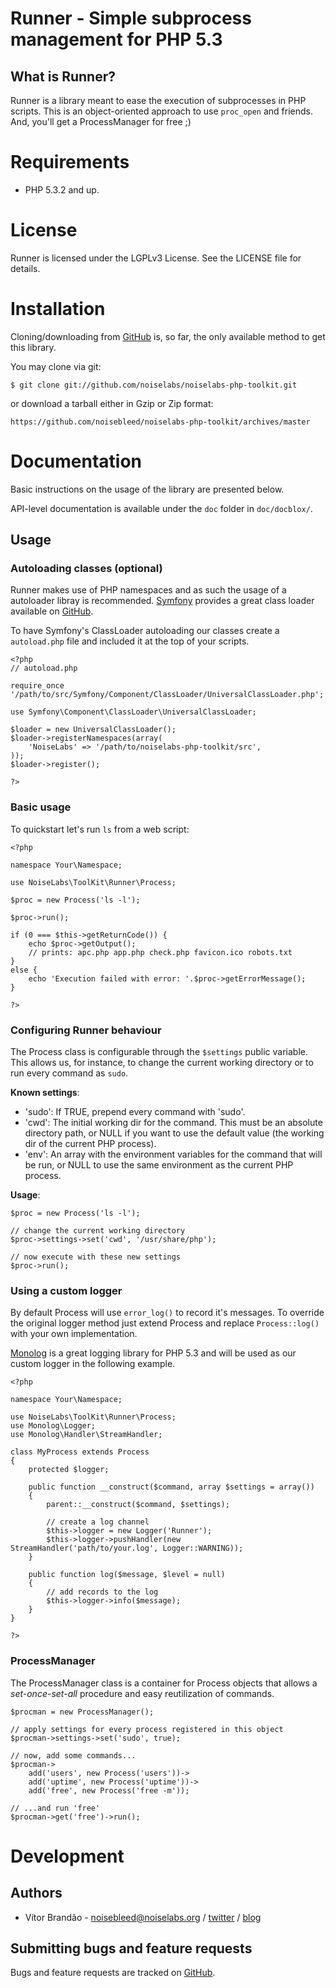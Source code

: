 Runner - Simple subprocess management for PHP 5.3
=================================================

What is Runner?
---------------

Runner is a library meant to ease the execution of subprocesses in PHP scripts. This is an object-oriented approach to use `proc_open` and friends. And, you'll get a ProcessManager for free ;)

Requirements
============

* PHP 5.3.2 and up.

License
========

Runner is licensed under the LGPLv3 License. See the LICENSE file for details.

Installation
============

Cloning/downloading from [GitHub](https://github.com/noiselabs/noiselabs-php-toolkit) is, so far, the only available method to get this library.

You may clone via git:

	$ git clone git://github.com/noiselabs/noiselabs-php-toolkit.git

or download a tarball either in Gzip or Zip format:

	https://github.com/noisebleed/noiselabs-php-toolkit/archives/master

Documentation
==============

Basic instructions on the usage of the library are presented below.

API-level documentation is available under the `doc` folder in `doc/docblox/`.

Usage
-----

### Autoloading classes (optional)

Runner makes use of PHP namespaces and as such the usage of a autoloader libray is recommended. [Symfony](https://github.com/symfony/symfony) provides a great class loader available on [GitHub](https://github.com/symfony/ClassLoader).

To have Symfony's ClassLoader autoloading our classes create a `autoload.php` file  and included it at the top of your scripts.

	<?php
	// autoload.php

	require_once '/path/to/src/Symfony/Component/ClassLoader/UniversalClassLoader.php';

	use Symfony\Component\ClassLoader\UniversalClassLoader;

	$loader = new UniversalClassLoader();
	$loader->registerNamespaces(array(
		'NoiseLabs' => '/path/to/noiselabs-php-toolkit/src',
	));
	$loader->register();

	?>

### Basic usage

To quickstart let's run `ls` from a web script:

	<?php

	namespace Your\Namespace;

	use NoiseLabs\ToolKit\Runner\Process;

	$proc = new Process('ls -l');

	$proc->run();

	if (0 === $this->getReturnCode()) {
		echo $proc->getOutput();
		// prints: apc.php app.php check.php favicon.ico robots.txt
	}
	else {
		echo 'Execution failed with error: '.$proc->getErrorMessage();
	}

	?>

### Configuring Runner behaviour

The Process class is configurable through the `$settings` public variable. This allows us, for instance, to change the current working directory or to run every command as `sudo`.

**Known settings**:

- 'sudo': If TRUE, prepend every command with 'sudo'.
- 'cwd': The initial working dir for the command. This must be an absolute directory path, or NULL if you want to use the default value (the working dir of the current PHP process).
- 'env': An array with the environment variables for the command that will be run, or NULL to use the same environment as the current PHP process.

**Usage**:

	$proc = new Process('ls -l');

	// change the current working directory
	$proc->settings->set('cwd', '/usr/share/php');

	// now execute with these new settings
	$proc->run();

### Using a custom logger

By default Process will use `error_log()` to record it's messages. To override the original logger method just extend Process and replace `Process::log()` with your own implementation.

[Monolog](https://github.com/Seldaek/monolog) is a great logging library for PHP 5.3 and will be used as our custom logger in the following example.

	<?php

	namespace Your\Namespace;

	use NoiseLabs\ToolKit\Runner\Process;
	use Monolog\Logger;
	use Monolog\Handler\StreamHandler;

	class MyProcess extends Process
	{
		protected $logger;

		public function __construct($command, array $settings = array())
		{
			parent::__construct($command, $settings);

			// create a log channel
			$this->logger = new Logger('Runner');
			$this->logger->pushHandler(new StreamHandler('path/to/your.log', Logger::WARNING));
		}

		public function log($message, $level = null)
		{
			// add records to the log
			$this->logger->info($message);
		}
	}

	?>

### ProcessManager

The ProcessManager class is a container for Process objects that allows a _set-once-set-all_ procedure and easy reutilization of commands.

	$procman = new ProcessManager();

	// apply settings for every process registered in this object
	$procman->settings->set('sudo', true);

	// now, add some commands...
	$procman->
		add('users', new Process('users'))->
		add('uptime', new Process('uptime'))->
		add('free', new Process('free -m'));

	// ...and run 'free'
	$procman->get('free')->run();

Development
===========

Authors
-------

* Vítor Brandão - <noisebleed@noiselabs.org> / [twitter](http://twitter.com/noiselabs) / [blog](http://blog.noiselabs.org)

Submitting bugs and feature requests
------------------------------------

Bugs and feature requests are tracked on [GitHub](https://github.com/noiselabs/noiselabs-php-toolkit/issues).